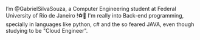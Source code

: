 I’m @GabrielSilvaSouza, a Computer Engineering student at Federal University of Rio de Janeiro !⚽🚋
I'm really into Back-end programming, specially in languages like python, c# and the so feared JAVA, even though studying to be "Cloud Engineer". 
